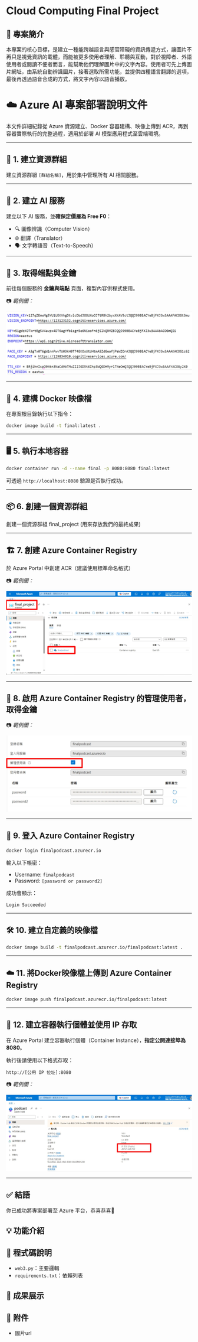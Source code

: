 # Cloud Computing Final Project

## 📘 專案簡介
本專案的核心目標，是建立一種能跨越語言與感官障礙的資訊傳遞方式，讓圖片不再只是視覺資訊的載體，而能被更多使用者理解、聆聽與互動，對於視障者、外語使用者或閱讀不便者而言，能幫助他們理解圖片中的文字內容。使用者可先上傳圖片網址，由系統自動辨識圖片，接著選取所需功能，並提供四種語言翻譯的選項，最後再透過語音合成的方式，將文字內容以語音播放。

# ☁️ Azure AI 專案部署說明文件

本文件詳細紀錄從 Azure 資源建立、Docker 容器建構、映像上傳到 ACR，再到容器實際執行的完整過程，適用於部署 AI 模型應用程式至雲端環境。

---

## 📁 1. 建立資源群組

建立資源群組 `[群組名稱]`，用於集中管理所有 AI 相關服務。

---

## 🤖 2. 建立 AI 服務

建立以下 AI 服務，並**確保定價層為 Free F0**：

- 🔍 圖像辨識（Computer Vision）
- 🌐 翻譯（Translator）
- 🗣️ 文字轉語音（Text-to-Speech）

---

## 🔑 3. 取得端點與金鑰

前往每個服務的 **金鑰與端點** 頁面，複製內容供程式使用。

📷 *範例圖：*

![端點與金鑰位置](combined/img/1.png)


---

## 🐳 4. 建構 Docker 映像檔

在專案根目錄執行以下指令：

```bash
docker image build -t final:latest .
```

---

## 🖥️ 5. 執行本地容器

```bash
docker container run -d --name final -p 8080:8080 final:latest
```

可透過 `http://localhost:8080` 驗證是否執行成功。

---

## 📦 6. 創建一個資源群組

創建一個資源群組 final_project (用來存放我們的最終成果)

---

## 🏗️ 7. 創建 Azure Container Registry

於 Azure Portal 中創建 ACR（建議使用標準命名格式）

📷 *範例圖：*


![建構映像檔畫面](combined/img/002.png)

---

## 🔐 8. 啟用 Azure Container Registry 的管理使用者，取得金鑰

📷 *範例圖：*

![取得 ACR 金鑰](combined/img/003.png)

---

## 🔑 9. 登入 Azure Container Registry

```bash
docker login finalpodcast.azurecr.io
```

輸入以下帳密：

- Username: `finalpodcast`
- Password: `[password or password2]`

成功會顯示：

```bash
Login Succeeded
```

---

## 🛠️ 10. 建立自定義的映像檔

```bash
docker image build -t finalpodcast.azurecr.io/finalpodcast:latest .
```

---

## ☁️ 11. 將Docker映像檔上傳到 Azure Container Registry

```bash
docker image push finalpodcast.azurecr.io/finalpodcast:latest
```

---

## 🚀 12. 建立容器執行個體並使用 IP 存取

在 Azure Portal 建立容器執行個體（Container Instance），**指定公開連接埠為 8080**。

執行後請使用以下格式存取：

```
http://[公用 IP 位址]:8080
```

📷 *範例圖：*

![建立容器執行個體](combined/img/004.png)

---

## ✅ 結語

你已成功將專案部署至 Azure 平台，恭喜恭喜🎊
















## 💡 功能介紹


## 🧾 程式碼說明
- `web3.py`：主要邏輯
- `requirements.txt`：依賴列表

## 📸 成果展示


## 📎 附件
- 圖片url